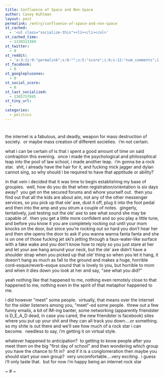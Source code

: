```yaml
---
title: Confluence of Space and Non-Space
author: Casey Kuhlman
layout: post
permalink: /entry/confluence-of-space-and-non-space
st_cached:
  - '<ul class="socialize-this"><li></li></ul>'
st_cached_time:
  - 1330313369
st_twitter:
  - 0
st_reddit:
  - 'a:3:{s:9:"permalink";s:0:"";s:5:"score";i:0;s:12:"num_comments";i:0;}'
st_facebook:
  - 0
st_googleplusones:
  - 0
st_social_score:
  - 0
st_last_socialized:
  - 1365757845
st_tiny_url:
  - 
categories:
  - politics
---
```

# 

the internet is a fabulous, and deadly, weapon for mass destruction of society.  or maybe mass creation of different societies.  i’m not certain.

what i can be certain of is that i spent a good amount of time on said contraption this evening.  once i made the psychological and philosophical leap into the pool of law school, i made another leap.  i’m gonna be a rock star.  shit, i already have the hair for it, and fucking mick jagger and dylan cannot sing, so why should i be required to have that apptitude or ability?

in that vein i decided that it was time to begin establishing my base of groupies.  well, how do you do that when registration/orientation is six days away?  you get on the secured forums and whore yourself out.  then you find out that all the kids are about aim, not any of the other messenger services, so you pick up that ole’ axe, dust it off, plug it into the foot pedal and then into the amp and you strum a couple of notes.  gingerly, tentatively, just testing out the ole’ axe to see what sound she may be capable of.  then you get a little more confident and so you play a little tune, and before you know it you are completely rocking out until your mom knocks on the door, but since you’re rocking out so hard you don’t hear her and then she opens the door to ask if you wanna wanna fanta fanta and she is on one of those fucking jet ski’s jetting through a faux-water-like surface with a fake wake and you don’t know how to reply so you just stare at her and let your axe hang around your neck, but the ole’ axe didn’t have a shoulder strap when you picked up that ole’ thing so when you let it hang, it doesn’t hang as much as fall to the ground and makes a huge, horrible cord-esque/reverb-esque sound that is lovely to you, but horrible to mom and when it dies down you look at her and say, "see what you did?"

yeah nothing like that happened to me, nothing even remotely close to that happened to me, nothing even in the spirit of that metaphor happened to me.

i did however "meet" some people.  virtually, that means over the internet for the older listeners among you, "meet"-ed some people.  threw out a few funny emails, a bit of IM-ing banter, some networking (apparently friendster is D\_E\_A_D dead, in case you cared, the new friendster is facebook) sites where you put up your shit and they can all track you down….or something.  so my shite is out there and we’ll see how much of a rock star i can become.  needless to say, i’m getting it on virtual style.  

whatever happened to anticipation?  to getting to know people after you meet them on the big "first day of school" and then wondering which group you have the chance to fit in?  and if it is a conglomeration then maybe you should start your own group?  very uncomfortable….very exciting.  i guess i’ll only taste that.  but for now i’m happy being an internet rock star

~ # ~